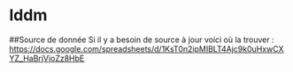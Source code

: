 # lddm
##Source de donnée
Si il y a besoin de source à jour voici où la trouver :
https://docs.google.com/spreadsheets/d/1KsT0n2ipMIBLT4Ajc9k0uHxwCXYZ_HaBrjVjoZz8HbE